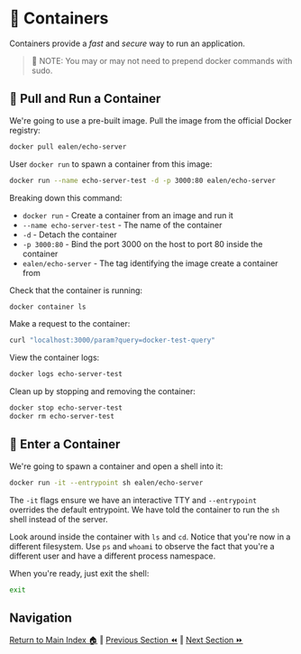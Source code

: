# 🐋 Containers

Containers provide a _fast_ and _secure_ way to run an application.

> 📝 NOTE: You may or may not need to prepend docker commands with sudo.

## 🚀 Pull and Run a Container

We're going to use a pre-built image. Pull the image from the official Docker registry:

```bash
docker pull ealen/echo-server
```

User `docker run` to spawn a container from this image:
```bash
docker run --name echo-server-test -d -p 3000:80 ealen/echo-server
```

Breaking down this command:
- `docker run` - Create a container from an image and run it
- `--name echo-server-test` - The name of the container
- `-d` - Detach the container
- `-p 3000:80` - Bind the port 3000 on the host to port 80 inside the container
- `ealen/echo-server` - The tag identifying the image create a container from

Check that the container is running:
```bash
docker container ls
```

Make a request to the container:
```bash
curl "localhost:3000/param?query=docker-test-query"
```

View the container logs:
```bash
docker logs echo-server-test
```

Clean up by stopping and removing the container:
```bash
docker stop echo-server-test
docker rm echo-server-test
```

## 🐚 Enter a Container
We're going to spawn a container and open a shell into it:
```bash
docker run -it --entrypoint sh ealen/echo-server
```
The `-it` flags ensure we have an interactive TTY and `--entrypoint` overrides the default entrypoint. We have told the container to run the `sh` shell instead of the server.

Look around inside the container with `ls` and `cd`. Notice that you're now in a different filesystem. Use `ps` and `whoami` to observe the fact that you're a different user and have a different process namespace.

When you're ready, just exit the shell:
```bash
exit
```

## Navigation

[Return to Main Index 🏠](../readme.md) ‖
[Previous Section ⏪](../00-pre-reqs/readme.md) ‖ [Next Section ⏩](../02-container-registry/readme.md)
